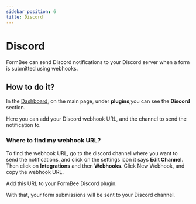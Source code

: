 ```yaml
---
sidebar_position: 6
title: Discord
---
```


# Discord

FormBee can send Discord notifications to your Discord server when a form is submitted using webhooks.

## How to do it?

In the [Dashboard](https://formbee.dev/dashboard), on the main page, under **plugins**,you can see the **Discord** section.

Here you can add your Discord webhook URL, and the channel to send the notification to.

### Where to find my webhook URL?

To find the webhook URL, go to the discord channel where you want to send the notifications, and click on the settings icon it says **Edit Channel**. Then click on **Integrations** and then **Webhooks**. Click New Webhook, and copy the webhook URL.

Add this URL to your FormBee Discord plugin.

With that, your form submissions will be sent to your Discord channel.